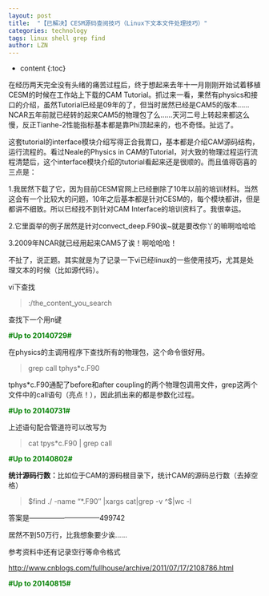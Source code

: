 ```yaml
---
layout: post
title:  "【已解决】CESM源码查阅技巧（Linux下文本文件处理技巧）" 
categories: technology
tags: linux shell grep find
author: LZN
---
```


* content
{:toc}

在经历两天完全没有头绪的痛苦过程后，终于想起来去年十一月刚刚开始试着移植CESM的时候在工作站上下载的CAM Tutorial。抓过来一看，果然有physics和接口的介绍，虽然Tutorial已经是09年的了，但当时居然已经是CAM5的版本……NCAR五年前就已经转的起来CAM5的物理包了么……天河二号上转起来都这么慢，反正Tianhe-2性能指标基本都是靠Phi顶起来的，也不奇怪。扯远了。

这套tutorial的interface模块介绍写得正合我胃口，基本都是介绍CAM源码结构，运行流程的。看过Neale的Physics in CAM的Tutorial，对大致的物理过程运行流程清楚后，这个interface模块介绍的tutorial看起来还是很顺的。而且值得窃喜的三点是：

1.我居然下载了它，因为目前CESM官网上已经删除了10年以前的培训材料。当然这会有一个比较大的问题，10年之后基本都是针对CESM的，每个模块都讲，但是都讲不细致。所以已经找不到针对CAM Interface的培训资料了。我很幸运。

2.它里面举的例子居然是针对convect_deep.F90诶~就是要改你丫的嘛啊哈哈哈

3.2009年NCAR就已经用起来CAM5了诶！啊哈哈哈！

不扯了，说正题。其实就是为了记录一下vi已经linux的一些使用技巧，尤其是处理文本的时候（比如源代码）。

vi下查找
<blockquote>:/the_content_you_search</blockquote>
查找下一个用n键

<strong><span style="color: #008000;">#Up to 20140729#</span></strong>

在physics的主调用程序下查找所有的物理包，这个命令很好用。
<blockquote>grep call tphys*c.F90</blockquote>
tphys*c.F90通配了before和after coupling的两个物理包调用文件，grep这两个文件中的call语句（亮点！），因此抓出来的都是参数化过程。

<strong><span style="color: #008000;">#Up to 20140731#</span></strong>

上述语句配合管道符可以改写为
<blockquote>cat tpys*c.F90 | grep call</blockquote>
<strong><span style="color: #008000;">#Up to 20140802#</span></strong>
<div class="entry-content">

<strong>统计源码行数：</strong>比如位于CAM的源码根目录下，统计CAM的源码总行数（去掉空格）
<blockquote>$find ./ -name “*.F90″ |xargs cat|grep -v ^$|wc -l</blockquote>
答案是——————————499742

居然不到50万行，比我想象要少诶……

参考资料中还有记录空行等命令格式

http://www.cnblogs.com/fullhouse/archive/2011/07/17/2108786.html

<strong><span style="color: #008000;">#Up to 20140815#</span></strong>

</div>
